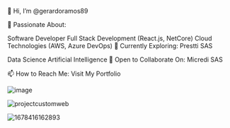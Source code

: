 👋 Hi, I’m @gerardoramos89

👀 Passionate About:


Software Developer
Full Stack Development (React.js, NetCore)
Cloud Technologies (AWS, Azure DevOps)
🌱 Currently Exploring: Prestti SAS


Data Science
Artificial Intelligence
💞️ Open to Collaborate On: Micredi SAS


📫 How to Reach Me:
Visit My Portfolio

![image](https://user-images.githubusercontent.com/57040617/224823782-a6f1ea95-3f08-46ba-8c27-5fe750efe3ca.png)

![projectcustomweb](https://github.com/user-attachments/assets/998426e0-f005-4dc2-ab37-a26a51430eb7)

![1678416162893](https://user-images.githubusercontent.com/57040617/224823183-93aa6397-abaa-4f0c-8bb4-5fdd4bd22462.gif)

